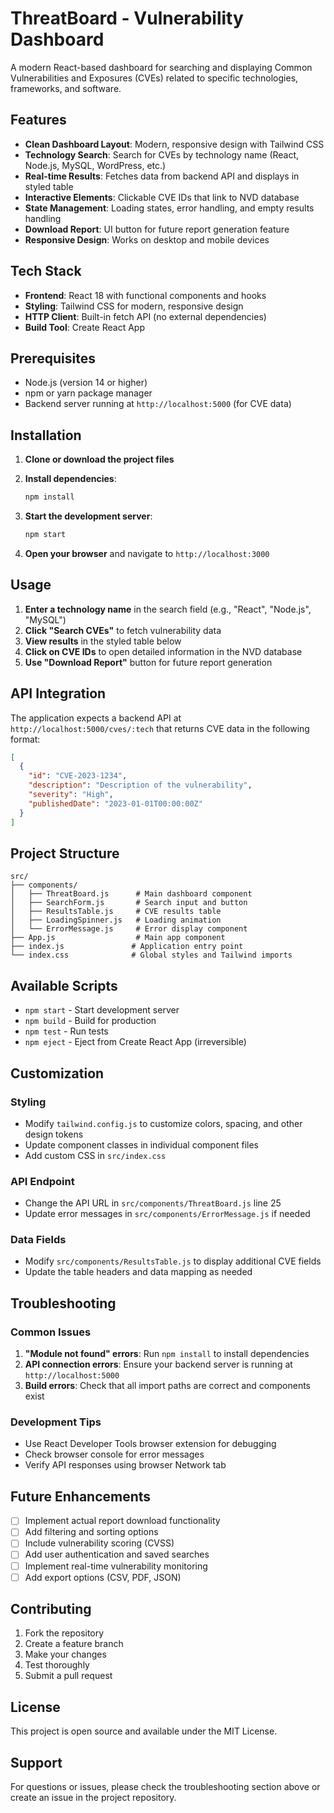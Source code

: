 # ThreatBoard - Vulnerability Dashboard

A modern React-based dashboard for searching and displaying Common Vulnerabilities and Exposures (CVEs) related to specific technologies, frameworks, and software.

## Features

- **Clean Dashboard Layout**: Modern, responsive design with Tailwind CSS
- **Technology Search**: Search for CVEs by technology name (React, Node.js, MySQL, WordPress, etc.)
- **Real-time Results**: Fetches data from backend API and displays in styled table
- **Interactive Elements**: Clickable CVE IDs that link to NVD database
- **State Management**: Loading states, error handling, and empty results handling
- **Download Report**: UI button for future report generation feature
- **Responsive Design**: Works on desktop and mobile devices

## Tech Stack

- **Frontend**: React 18 with functional components and hooks
- **Styling**: Tailwind CSS for modern, responsive design
- **HTTP Client**: Built-in fetch API (no external dependencies)
- **Build Tool**: Create React App

## Prerequisites

- Node.js (version 14 or higher)
- npm or yarn package manager
- Backend server running at `http://localhost:5000` (for CVE data)

## Installation

1. **Clone or download the project files**

2. **Install dependencies**:
   ```bash
   npm install
   ```

3. **Start the development server**:
   ```bash
   npm start
   ```

4. **Open your browser** and navigate to `http://localhost:3000`

## Usage

1. **Enter a technology name** in the search field (e.g., "React", "Node.js", "MySQL")
2. **Click "Search CVEs"** to fetch vulnerability data
3. **View results** in the styled table below
4. **Click on CVE IDs** to open detailed information in the NVD database
5. **Use "Download Report"** button for future report generation

## API Integration

The application expects a backend API at `http://localhost:5000/cves/:tech` that returns CVE data in the following format:

```json
[
  {
    "id": "CVE-2023-1234",
    "description": "Description of the vulnerability",
    "severity": "High",
    "publishedDate": "2023-01-01T00:00:00Z"
  }
]
```

## Project Structure

```
src/
├── components/
│   ├── ThreatBoard.js      # Main dashboard component
│   ├── SearchForm.js       # Search input and button
│   ├── ResultsTable.js     # CVE results table
│   ├── LoadingSpinner.js   # Loading animation
│   └── ErrorMessage.js     # Error display component
├── App.js                  # Main app component
├── index.js               # Application entry point
└── index.css              # Global styles and Tailwind imports
```

## Available Scripts

- `npm start` - Start development server
- `npm build` - Build for production
- `npm test` - Run tests
- `npm eject` - Eject from Create React App (irreversible)

## Customization

### Styling
- Modify `tailwind.config.js` to customize colors, spacing, and other design tokens
- Update component classes in individual component files
- Add custom CSS in `src/index.css`

### API Endpoint
- Change the API URL in `src/components/ThreatBoard.js` line 25
- Update error messages in `src/components/ErrorMessage.js` if needed

### Data Fields
- Modify `src/components/ResultsTable.js` to display additional CVE fields
- Update the table headers and data mapping as needed

## Troubleshooting

### Common Issues

1. **"Module not found" errors**: Run `npm install` to install dependencies
2. **API connection errors**: Ensure your backend server is running at `http://localhost:5000`
3. **Build errors**: Check that all import paths are correct and components exist

### Development Tips

- Use React Developer Tools browser extension for debugging
- Check browser console for error messages
- Verify API responses using browser Network tab

## Future Enhancements

- [ ] Implement actual report download functionality
- [ ] Add filtering and sorting options
- [ ] Include vulnerability scoring (CVSS)
- [ ] Add user authentication and saved searches
- [ ] Implement real-time vulnerability monitoring
- [ ] Add export options (CSV, PDF, JSON)

## Contributing

1. Fork the repository
2. Create a feature branch
3. Make your changes
4. Test thoroughly
5. Submit a pull request

## License

This project is open source and available under the MIT License.

## Support

For questions or issues, please check the troubleshooting section above or create an issue in the project repository.

